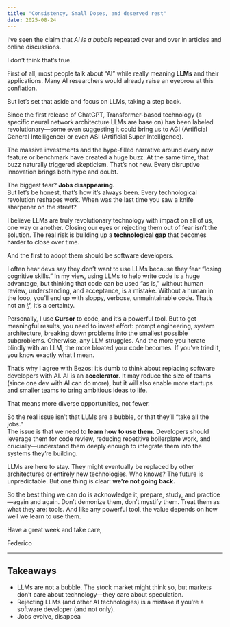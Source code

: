 ```yaml
---
title: "Consistency, Small Doses, and deserved rest"
date: 2025-08-24
---
```


I’ve seen the claim that *AI is a bubble* repeated over and over in articles and online discussions.

I don’t think that’s true.

First of all, most people talk about “AI” while really meaning **LLMs** and their applications. Many AI researchers would already raise an eyebrow at this conflation.

But let’s set that aside and focus on LLMs, taking a step back.

Since the first release of ChatGPT, Transformer-based technology (a specific neural network architecture LLMs are base on) has been labeled revolutionary—some even suggesting it could bring us to AGI (Artificial General Intelligence) or even ASI (Artificial Super Intelligence).  

The massive investments and the hype-filled narrative around every new feature or benchmark have created a huge buzz. At the same time, that buzz naturally triggered skepticism. That’s not new. Every disruptive innovation brings both hype and doubt.

The biggest fear? **Jobs disappearing.**  
But let’s be honest, that’s how it’s always been. Every technological revolution reshapes work. When was the last time you saw a knife sharpener on the street?

I believe LLMs are truly revolutionary technology with impact on all of us, one way or another. Closing our eyes or rejecting them out of fear isn’t the solution. The real risk is building up a **technological gap** that becomes harder to close over time.

And the first to adopt them should be software developers.  

I often hear devs say they don’t want to use LLMs because they fear “losing cognitive skills.” In my view, using LLMs to help write code is a huge advantage, but thinking that code can be used “as is,” without human review, understanding, and acceptance, is a mistake. Without a human in the loop, you’ll end up with sloppy, verbose, unmaintainable code. That’s not an *if*, it’s a certainty.

Personally, I use **Cursor** to code, and it’s a powerful tool. But to get meaningful results, you need to invest effort: prompt engineering, system architecture, breaking down problems into the smallest possible subproblems. Otherwise, any LLM struggles. And the more you iterate blindly with an LLM, the more bloated your code becomes. If you’ve tried it, you know exactly what I mean.

That’s why I agree with Bezos: it’s dumb to think about replacing software developers with AI. AI is an **accelerator**. It may reduce the size of teams (since one dev with AI can do more), but it will also enable more startups and smaller teams to bring ambitious ideas to life.  

That means more diverse opportunities, not fewer.

So the real issue isn’t that LLMs are a bubble, or that they’ll “take all the jobs.”  
The issue is that we need to **learn how to use them.** Developers should leverage them for code review, reducing repetitive boilerplate work, and crucially—understand them deeply enough to integrate them into the systems they’re building.

LLMs are here to stay. They might eventually be replaced by other architectures or entirely new technologies. Who knows? The future is unpredictable. But one thing is clear: **we’re not going back.**  

So the best thing we can do is acknowledge it, prepare, study, and practice—again and again. Don’t demonize them, don’t mystify them. Treat them as what they are: tools. And like any powerful tool, the value depends on how well we learn to use them.


Have a great week and take care,

Federico  

---

## Takeaways

- LLMs are not a bubble. The stock market might think so, but markets don’t care about technology—they care about speculation.  
- Rejecting LLMs (and other AI technologies) is a mistake if you’re a software developer (and not only).  
- Jobs evolve, disappea
